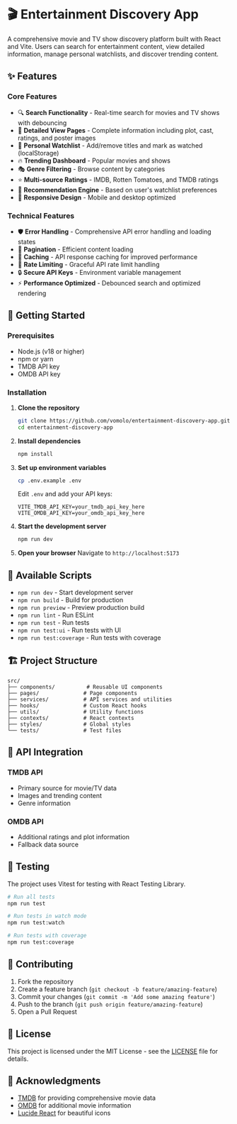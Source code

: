 # 🎬 Entertainment Discovery App

A comprehensive movie and TV show discovery platform built with React and Vite. Users can search for entertainment content, view detailed information, manage personal watchlists, and discover trending content.

## ✨ Features

### Core Features
- 🔍 **Search Functionality** - Real-time search for movies and TV shows with debouncing
- 📱 **Detailed View Pages** - Complete information including plot, cast, ratings, and poster images
- 📝 **Personal Watchlist** - Add/remove titles and mark as watched (localStorage)
- 🔥 **Trending Dashboard** - Popular movies and shows
- 🎭 **Genre Filtering** - Browse content by categories
- ⭐ **Multi-source Ratings** - IMDB, Rotten Tomatoes, and TMDB ratings
- 🤖 **Recommendation Engine** - Based on user's watchlist preferences
- 📱 **Responsive Design** - Mobile and desktop optimized

### Technical Features
- 🛡️ **Error Handling** - Comprehensive API error handling and loading states
- 📄 **Pagination** - Efficient content loading
- 💾 **Caching** - API response caching for improved performance
- 🚦 **Rate Limiting** - Graceful API rate limit handling
- 🔒 **Secure API Keys** - Environment variable management
- ⚡ **Performance Optimized** - Debounced search and optimized rendering

## 🚀 Getting Started

### Prerequisites
- Node.js (v18 or higher)
- npm or yarn
- TMDB API key
- OMDB API key

### Installation

1. **Clone the repository**
   ```bash
   git clone https://github.com/vomolo/entertainment-discovery-app.git
   cd entertainment-discovery-app
   ```

2. **Install dependencies**
   ```bash
   npm install
   ```

3. **Set up environment variables**
   ```bash
   cp .env.example .env
   ```

   Edit `.env` and add your API keys:
   ```env
   VITE_TMDB_API_KEY=your_tmdb_api_key_here
   VITE_OMDB_API_KEY=your_omdb_api_key_here
   ```

4. **Start the development server**
   ```bash
   npm run dev
   ```

5. **Open your browser**
   Navigate to `http://localhost:5173`

## 🔧 Available Scripts

- `npm run dev` - Start development server
- `npm run build` - Build for production
- `npm run preview` - Preview production build
- `npm run lint` - Run ESLint
- `npm run test` - Run tests
- `npm run test:ui` - Run tests with UI
- `npm run test:coverage` - Run tests with coverage

## 🏗️ Project Structure

```
src/
├── components/          # Reusable UI components
├── pages/              # Page components
├── services/           # API services and utilities
├── hooks/              # Custom React hooks
├── utils/              # Utility functions
├── contexts/           # React contexts
├── styles/             # Global styles
└── tests/              # Test files
```

## 🔌 API Integration

### TMDB API
- Primary source for movie/TV data
- Images and trending content
- Genre information

### OMDB API
- Additional ratings and plot information
- Fallback data source

## 🧪 Testing

The project uses Vitest for testing with React Testing Library.

```bash
# Run all tests
npm run test

# Run tests in watch mode
npm run test:watch

# Run tests with coverage
npm run test:coverage
```

## 🤝 Contributing

1. Fork the repository
2. Create a feature branch (`git checkout -b feature/amazing-feature`)
3. Commit your changes (`git commit -m 'Add some amazing feature'`)
4. Push to the branch (`git push origin feature/amazing-feature`)
5. Open a Pull Request

## 📝 License

This project is licensed under the MIT License - see the [LICENSE](LICENSE) file for details.

## 🙏 Acknowledgments

- [TMDB](https://www.themoviedb.org/) for providing comprehensive movie data
- [OMDB](https://www.omdbapi.com/) for additional movie information
- [Lucide React](https://lucide.dev/) for beautiful icons
